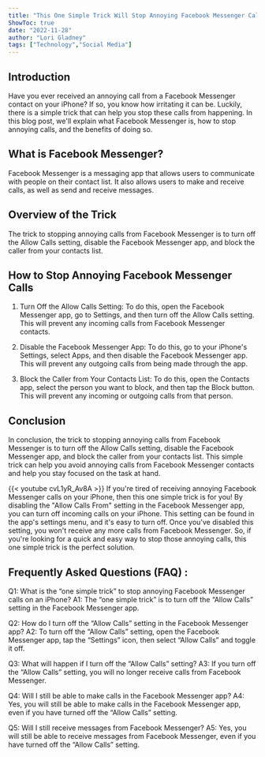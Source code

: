 ```yaml
---
title: "This One Simple Trick Will Stop Annoying Facebook Messenger Calls on Your iPhone!"
ShowToc: true 
date: "2022-11-28"
author: "Lori Gladney" 
tags: ["Technology","Social Media"]
---
```

## Introduction 

Have you ever received an annoying call from a Facebook Messenger contact on your iPhone? If so, you know how irritating it can be. Luckily, there is a simple trick that can help you stop these calls from happening. In this blog post, we'll explain what Facebook Messenger is, how to stop annoying calls, and the benefits of doing so. 

## What is Facebook Messenger? 

Facebook Messenger is a messaging app that allows users to communicate with people on their contact list. It also allows users to make and receive calls, as well as send and receive messages. 

## Overview of the Trick 

The trick to stopping annoying calls from Facebook Messenger is to turn off the Allow Calls setting, disable the Facebook Messenger app, and block the caller from your contacts list. 

## How to Stop Annoying Facebook Messenger Calls 

1. Turn Off the Allow Calls Setting: To do this, open the Facebook Messenger app, go to Settings, and then turn off the Allow Calls setting. This will prevent any incoming calls from Facebook Messenger contacts. 

2. Disable the Facebook Messenger App: To do this, go to your iPhone's Settings, select Apps, and then disable the Facebook Messenger app. This will prevent any outgoing calls from being made through the app. 

3. Block the Caller from Your Contacts List: To do this, open the Contacts app, select the person you want to block, and then tap the Block button. This will prevent any incoming or outgoing calls from that person. 

## Conclusion 

In conclusion, the trick to stopping annoying calls from Facebook Messenger is to turn off the Allow Calls setting, disable the Facebook Messenger app, and block the caller from your contacts list. This simple trick can help you avoid annoying calls from Facebook Messenger contacts and help you stay focused on the task at hand.

{{< youtube cvL1yR_Av8A >}} 
If you're tired of receiving annoying Facebook Messenger calls on your iPhone, then this one simple trick is for you! By disabling the "Allow Calls From" setting in the Facebook Messenger app, you can turn off incoming calls on your iPhone. This setting can be found in the app's settings menu, and it's easy to turn off. Once you've disabled this setting, you won't receive any more calls from Facebook Messenger. So, if you're looking for a quick and easy way to stop those annoying calls, this one simple trick is the perfect solution.

## Frequently Asked Questions (FAQ) :
Q1: What is the “one simple trick” to stop annoying Facebook Messenger calls on an iPhone?
A1: The “one simple trick” is to turn off the “Allow Calls” setting in the Facebook Messenger app.

Q2: How do I turn off the “Allow Calls” setting in the Facebook Messenger app?
A2: To turn off the “Allow Calls” setting, open the Facebook Messenger app, tap the “Settings” icon, then select “Allow Calls” and toggle it off.

Q3: What will happen if I turn off the “Allow Calls” setting?
A3: If you turn off the “Allow Calls” setting, you will no longer receive calls from Facebook Messenger.

Q4: Will I still be able to make calls in the Facebook Messenger app?
A4: Yes, you will still be able to make calls in the Facebook Messenger app, even if you have turned off the “Allow Calls” setting.

Q5: Will I still receive messages from Facebook Messenger?
A5: Yes, you will still be able to receive messages from Facebook Messenger, even if you have turned off the “Allow Calls” setting.


